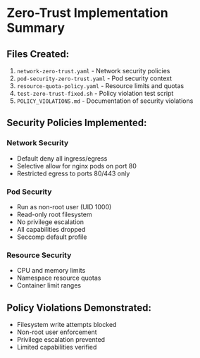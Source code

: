 # Zero-Trust Implementation Summary

## Files Created:
1. `network-zero-trust.yaml` - Network security policies
2. `pod-security-zero-trust.yaml` - Pod security context  
3. `resource-quota-policy.yaml` - Resource limits and quotas
4. `test-zero-trust-fixed.sh` - Policy violation test script
5. `POLICY_VIOLATIONS.md` - Documentation of security violations

## Security Policies Implemented:

### Network Security
- Default deny all ingress/egress
- Selective allow for nginx pods on port 80
- Restricted egress to ports 80/443 only

### Pod Security  
- Run as non-root user (UID 1000)
- Read-only root filesystem
- No privilege escalation
- All capabilities dropped
- Seccomp default profile

### Resource Security
- CPU and memory limits
- Namespace resource quotas
- Container limit ranges

## Policy Violations Demonstrated:
- Filesystem write attempts blocked
- Non-root user enforcement
- Privilege escalation prevented
- Limited capabilities verified